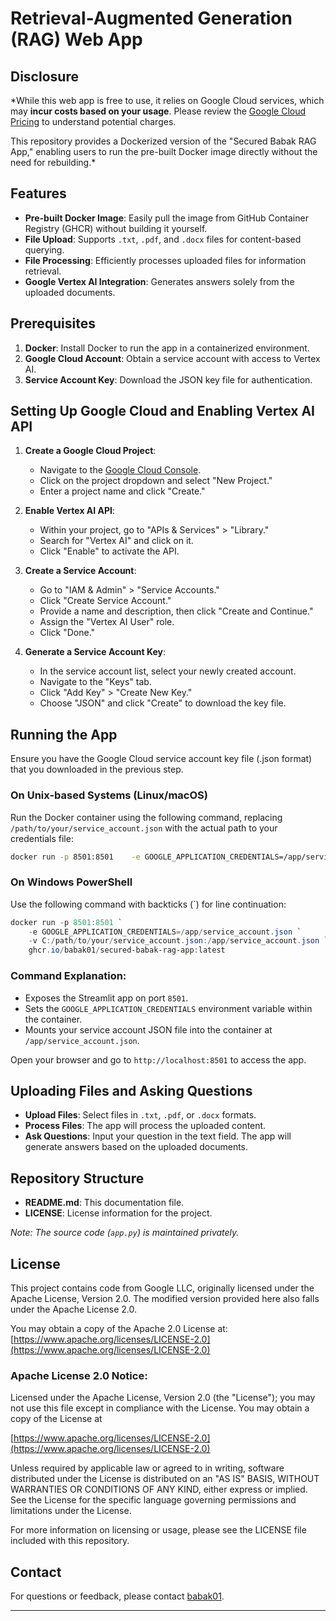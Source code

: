 
# Retrieval-Augmented Generation (RAG) Web App

## Disclosure

*While this web app is free to use, it relies on Google Cloud services, which may **incur costs based on your usage**. Please review the [Google Cloud Pricing](https://cloud.google.com/pricing) to understand potential charges.

This repository provides a Dockerized version of the "Secured Babak RAG App," enabling users to run the pre-built Docker image directly without the need for rebuilding.*

## Features

- **Pre-built Docker Image**: Easily pull the image from GitHub Container Registry (GHCR) without building it yourself.
- **File Upload**: Supports `.txt`, `.pdf`, and `.docx` files for content-based querying.
- **File Processing**: Efficiently processes uploaded files for information retrieval.
- **Google Vertex AI Integration**: Generates answers solely from the uploaded documents.

## Prerequisites

1. **Docker**: Install Docker to run the app in a containerized environment.
2. **Google Cloud Account**: Obtain a service account with access to Vertex AI.
3. **Service Account Key**: Download the JSON key file for authentication.

## Setting Up Google Cloud and Enabling Vertex AI API

1. **Create a Google Cloud Project**:
   - Navigate to the [Google Cloud Console](https://console.cloud.google.com/).
   - Click on the project dropdown and select "New Project."
   - Enter a project name and click "Create."

2. **Enable Vertex AI API**:
   - Within your project, go to "APIs & Services" > "Library."
   - Search for "Vertex AI" and click on it.
   - Click "Enable" to activate the API.

3. **Create a Service Account**:
   - Go to "IAM & Admin" > "Service Accounts."
   - Click "Create Service Account."
   - Provide a name and description, then click "Create and Continue."
   - Assign the "Vertex AI User" role.
   - Click "Done."

4. **Generate a Service Account Key**:
   - In the service account list, select your newly created account.
   - Navigate to the "Keys" tab.
   - Click "Add Key" > "Create New Key."
   - Choose "JSON" and click "Create" to download the key file.

## Running the App

Ensure you have the Google Cloud service account key file (.json format) that you downloaded in the previous step.

### On Unix-based Systems (Linux/macOS)

Run the Docker container using the following command, replacing `/path/to/your/service_account.json` with the actual path to your credentials file:

```bash
docker run -p 8501:8501    -e GOOGLE_APPLICATION_CREDENTIALS=/app/service_account.json    -v /path/to/your/service_account.json:/app/service_account.json    ghcr.io/babak01/secured-babak-rag-app:latest
```

### On Windows PowerShell

Use the following command with backticks (`) for line continuation:

```powershell
docker run -p 8501:8501 `
    -e GOOGLE_APPLICATION_CREDENTIALS=/app/service_account.json `
    -v C:/path/to/your/service_account.json:/app/service_account.json `
    ghcr.io/babak01/secured-babak-rag-app:latest
```

### Command Explanation:

- Exposes the Streamlit app on port `8501`.
- Sets the `GOOGLE_APPLICATION_CREDENTIALS` environment variable within the container.
- Mounts your service account JSON file into the container at `/app/service_account.json`.

Open your browser and go to `http://localhost:8501` to access the app.

## Uploading Files and Asking Questions

- **Upload Files**: Select files in `.txt`, `.pdf`, or `.docx` formats.
- **Process Files**: The app will process the uploaded content.
- **Ask Questions**: Input your question in the text field. The app will generate answers based on the uploaded documents.

## Repository Structure

- **README.md**: This documentation file.
- **LICENSE**: License information for the project.

*Note: The source code (`app.py`) is maintained privately.*

## License

This project contains code from Google LLC, originally licensed under the Apache License, Version 2.0. The modified version provided here also falls under the Apache License 2.0.

You may obtain a copy of the Apache 2.0 License at: [https://www.apache.org/licenses/LICENSE-2.0](https://www.apache.org/licenses/LICENSE-2.0)

### Apache License 2.0 Notice:

Licensed under the Apache License, Version 2.0 (the "License");
you may not use this file except in compliance with the License.
You may obtain a copy of the License at

[https://www.apache.org/licenses/LICENSE-2.0](https://www.apache.org/licenses/LICENSE-2.0)

Unless required by applicable law or agreed to in writing, software
distributed under the License is distributed on an "AS IS" BASIS,
WITHOUT WARRANTIES OR CONDITIONS OF ANY KIND, either express or implied.
See the License for the specific language governing permissions and
limitations under the License.

For more information on licensing or usage, please see the LICENSE file included with this repository.

## Contact

For questions or feedback, please contact [babak01](https://github.com/babak01).

---
